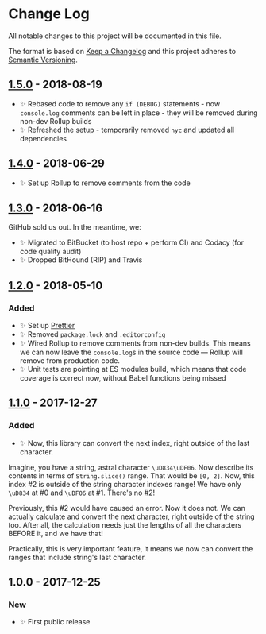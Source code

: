 # Change Log

All notable changes to this project will be documented in this file.

The format is based on [Keep a Changelog](http://keepachangelog.com/)
and this project adheres to [Semantic Versioning](http://semver.org/).

## [1.5.0] - 2018-08-19

- ✨ Rebased code to remove any `if (DEBUG)` statements - now `console.log` comments can be left in place - they will be removed during non-dev Rollup builds
- ✨ Refreshed the setup - temporarily removed `nyc` and updated all dependencies

## [1.4.0] - 2018-06-29

- ✨ Set up Rollup to remove comments from the code

## [1.3.0] - 2018-06-16

GitHub sold us out. In the meantime, we:

- ✨ Migrated to BitBucket (to host repo + perform CI) and Codacy (for code quality audit)
- ✨ Dropped BitHound (RIP) and Travis

## [1.2.0] - 2018-05-10

### Added

- ✨ Set up [Prettier](https://prettier.io)
- ✨ Removed `package.lock` and `.editorconfig`
- ✨ Wired Rollup to remove comments from non-dev builds. This means we can now leave the `console.log`s in the source code — Rollup will remove from production code.
- ✨ Unit tests are pointing at ES modules build, which means that code coverage is correct now, without Babel functions being missed

## [1.1.0] - 2017-12-27

### Added

- ✨ Now, this library can convert the next index, right outside of the last character.

Imagine, you have a string, astral character `\uD834\uDF06`.
Now describe its contents in terms of `String.slice()` range.
That would be `[0, 2]`. Now, this index \#2 is outside of the string character
indexes range! We have only `\uD834` at \#0 and `\uDF06` at \#1. There's no \#2!

Previously, this \#2 would have caused an error. Now it does not. We can actually
calculate and convert the next character, right outside of the string too. After
all, the calculation needs just the lengths of all the characters BEFORE it, and
we have that!

Practically, this is very important feature, it means we now can convert the ranges
that include string's last character.

## 1.0.0 - 2017-12-25

### New

- ✨ First public release

[1.1.0]: https://bitbucket.org/codsen/string-convert-indexes/branches/compare/v1.1.0%0Dv1.0.2#diff
[1.2.0]: https://bitbucket.org/codsen/string-convert-indexes/branches/compare/v1.2.0%0Dv1.1.4#diff
[1.3.0]: https://bitbucket.org/codsen/string-convert-indexes/branches/compare/v1.3.0%0Dv1.2.1#diff
[1.4.0]: https://bitbucket.org/codsen/string-convert-indexes/branches/compare/v1.4.0%0Dv1.3.0#diff
[1.5.0]: https://bitbucket.org/codsen/string-convert-indexes/branches/compare/v1.5.0%0Dv1.4.0#diff
